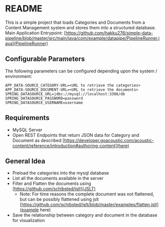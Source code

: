 # README

This is a simple project that loads Categories and Documents from a Content Management system and stores them into a structured database. Main Application Entrypoint: [https://github.com/hakku276/simple-data-pipeline/blob/master/src/main/java/com/example/datapipe/PipelineRunner.java](PipelineRunner)

## Configurable Parameters
The following parameters can be configured depending upon the system / environment:
```
APP_DATA-SOURCE_CATEGORY-URL=<URL to retrieve the categories>
APP_DATA-SOURCE_DOCUMENT-URL=<URL to retrieve the documents>
SPRING_DATASOURCE_URL=jdbc://mysql://localhost:3306/db
SPRING_DATASOURCE_PASSWORD=password
SPRING_DATASOURCE_USERNAME=username
```

## Requirements
* MySQL Server
* Open REST Endpoints that return JSON data for Category and Document as described [https://developer.goacoustic.com/acoustic-content/reference/introduction#authoring-content](here)

## General Idea
* Preload the categories into the mysql database
* List all the documents available in the server
* Filter and Flatten the documents using [https://github.com/schibsted/jslt](JSLT)
  * Note: For time reasons the complete document was not flattened, but can be possibly flattened using jslt [https://github.com/schibsted/jslt/blob/master/examples/flatten.jslt](example here)
* Save the relationship between category and document in the database for visualization

